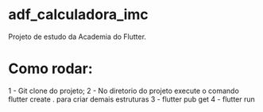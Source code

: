 # adf_calculadora_imc

Projeto de estudo da Academia do Flutter.


# Como rodar: 
1 - Git clone do projeto;
2 - No diretorio do projeto execute o comando flutter create . para criar demais estruturas
3 - flutter pub get
4 - flutter run
